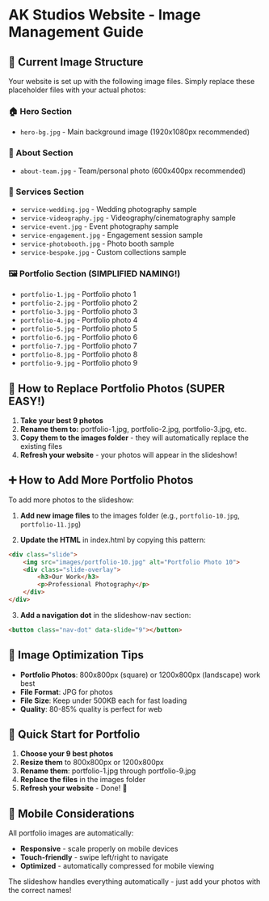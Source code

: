 # AK Studios Website - Image Management Guide

## 📸 Current Image Structure

Your website is set up with the following image files. Simply replace these placeholder files with your actual photos:

### 🏠 Hero Section
- `hero-bg.jpg` - Main background image (1920x1080px recommended)

### 👥 About Section  
- `about-team.jpg` - Team/personal photo (600x400px recommended)

### 🎯 Services Section
- `service-wedding.jpg` - Wedding photography sample
- `service-videography.jpg` - Videography/cinematography sample  
- `service-event.jpg` - Event photography sample
- `service-engagement.jpg` - Engagement session sample
- `service-photobooth.jpg` - Photo booth sample
- `service-bespoke.jpg` - Custom collections sample

### 🖼️ Portfolio Section (SIMPLIFIED NAMING!)
- `portfolio-1.jpg` - Portfolio photo 1
- `portfolio-2.jpg` - Portfolio photo 2  
- `portfolio-3.jpg` - Portfolio photo 3
- `portfolio-4.jpg` - Portfolio photo 4
- `portfolio-5.jpg` - Portfolio photo 5
- `portfolio-6.jpg` - Portfolio photo 6
- `portfolio-7.jpg` - Portfolio photo 7
- `portfolio-8.jpg` - Portfolio photo 8
- `portfolio-9.jpg` - Portfolio photo 9

## 🔄 How to Replace Portfolio Photos (SUPER EASY!)

1. **Take your best 9 photos**
2. **Rename them to:** portfolio-1.jpg, portfolio-2.jpg, portfolio-3.jpg, etc.
3. **Copy them to the images folder** - they will automatically replace the existing files
4. **Refresh your website** - your photos will appear in the slideshow!

## ➕ How to Add More Portfolio Photos

To add more photos to the slideshow:

1. **Add new image files** to the images folder (e.g., `portfolio-10.jpg`, `portfolio-11.jpg`)

2. **Update the HTML** in index.html by copying this pattern:

```html
<div class="slide">
    <img src="images/portfolio-10.jpg" alt="Portfolio Photo 10">
    <div class="slide-overlay">
        <h3>Our Work</h3>
        <p>Professional Photography</p>
    </div>
</div>
```

3. **Add a navigation dot** in the slideshow-nav section:
```html
<button class="nav-dot" data-slide="9"></button>
```

## 🎨 Image Optimization Tips

- **Portfolio Photos**: 800x800px (square) or 1200x800px (landscape) work best
- **File Format**: JPG for photos
- **File Size**: Keep under 500KB each for fast loading
- **Quality**: 80-85% quality is perfect for web

## 🚀 Quick Start for Portfolio

1. **Choose your 9 best photos**
2. **Resize them** to 800x800px or 1200x800px
3. **Rename them**: portfolio-1.jpg through portfolio-9.jpg
4. **Replace the files** in the images folder
5. **Refresh your website** - Done! 🎉

## 📱 Mobile Considerations

All portfolio images are automatically:
- **Responsive** - scale properly on mobile devices
- **Touch-friendly** - swipe left/right to navigate
- **Optimized** - automatically compressed for mobile viewing

The slideshow handles everything automatically - just add your photos with the correct names!
